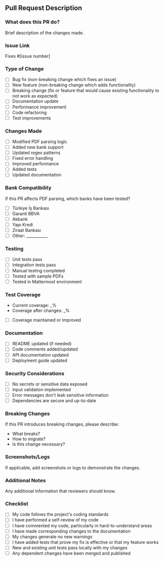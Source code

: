 ## Pull Request Description

### What does this PR do?
Brief description of the changes made.

### Issue Link
Fixes #[issue number]

### Type of Change
- [ ] Bug fix (non-breaking change which fixes an issue)
- [ ] New feature (non-breaking change which adds functionality)
- [ ] Breaking change (fix or feature that would cause existing functionality to not work as expected)
- [ ] Documentation update
- [ ] Performance improvement
- [ ] Code refactoring
- [ ] Test improvements

### Changes Made
- [ ] Modified PDF parsing logic
- [ ] Added new bank support
- [ ] Updated regex patterns
- [ ] Fixed error handling
- [ ] Improved performance
- [ ] Added tests
- [ ] Updated documentation

### Bank Compatibility
If this PR affects PDF parsing, which banks have been tested?
- [ ] Türkiye İş Bankası
- [ ] Garanti BBVA
- [ ] Akbank
- [ ] Yapı Kredi
- [ ] Ziraat Bankası
- [ ] Other: ___________

### Testing
- [ ] Unit tests pass
- [ ] Integration tests pass
- [ ] Manual testing completed
- [ ] Tested with sample PDFs
- [ ] Tested in Mattermost environment

### Test Coverage
- Current coverage: _%
- Coverage after changes: _%
- [ ] Coverage maintained or improved

### Documentation
- [ ] README updated (if needed)
- [ ] Code comments added/updated
- [ ] API documentation updated
- [ ] Deployment guide updated

### Security Considerations
- [ ] No secrets or sensitive data exposed
- [ ] Input validation implemented
- [ ] Error messages don't leak sensitive information
- [ ] Dependencies are secure and up-to-date

### Breaking Changes
If this PR introduces breaking changes, please describe:
- What breaks?
- How to migrate?
- Is this change necessary?

### Screenshots/Logs
If applicable, add screenshots or logs to demonstrate the changes.

### Additional Notes
Any additional information that reviewers should know.

### Checklist
- [ ] My code follows the project's coding standards
- [ ] I have performed a self-review of my code
- [ ] I have commented my code, particularly in hard-to-understand areas
- [ ] I have made corresponding changes to the documentation
- [ ] My changes generate no new warnings
- [ ] I have added tests that prove my fix is effective or that my feature works
- [ ] New and existing unit tests pass locally with my changes
- [ ] Any dependent changes have been merged and published
